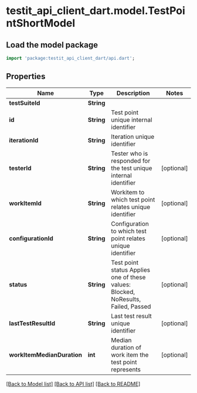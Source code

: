 # testit_api_client_dart.model.TestPointShortModel

## Load the model package
```dart
import 'package:testit_api_client_dart/api.dart';
```

## Properties
Name | Type | Description | Notes
------------ | ------------- | ------------- | -------------
**testSuiteId** | **String** |  | 
**id** | **String** | Test point unique internal identifier | 
**iterationId** | **String** | Iteration unique identifier | 
**testerId** | **String** | Tester who is responded for the test unique internal identifier | [optional] 
**workItemId** | **String** | Workitem to which test point relates unique identifier | [optional] 
**configurationId** | **String** | Configuration to which test point relates unique identifier | [optional] 
**status** | **String** | Test point status   Applies one of these values: Blocked, NoResults, Failed, Passed | [optional] 
**lastTestResultId** | **String** | Last test result unique identifier | [optional] 
**workItemMedianDuration** | **int** | Median duration of work item the test point represents | [optional] 

[[Back to Model list]](../README.md#documentation-for-models) [[Back to API list]](../README.md#documentation-for-api-endpoints) [[Back to README]](../README.md)


